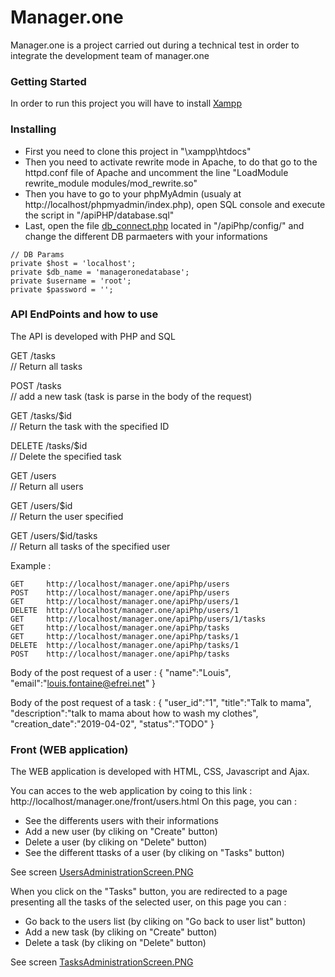 # Manager.one

Manager.one is a project carried out during a technical test in order to integrate the development team of manager.one

### Getting Started

In order to run this project you will have to install [Xampp](https://www.apachefriends.org/fr/index.html)

### Installing

* First you need to clone this project in "\xampp\htdocs"
* Then you need to activate rewrite mode in Apache, to do that go to the httpd.conf file of Apache and uncomment the line "LoadModule rewrite_module modules/mod_rewrite.so"
* Then you have to go to your phpMyAdmin (usualy at http://localhost/phpmyadmin/index.php), open SQL console and execute the script in "/apiPHP/database.sql"
* Last, open the file [db_connect.php](https://github.com/LouisFontaine/manager.one/blob/master/apiPhp/database.sql) located in "/apiPhp/config/" and change the different DB parmaeters with your informations
```
// DB Params
private $host = 'localhost';
private $db_name = 'manageronedatabase';
private $username = 'root';
private $password = '';
```


### API EndPoints and how to use

The API is developed with PHP and SQL

GET     /tasks			    
// Return all tasks

POST    /tasks 		        
// add a new task (task is parse in the body of the request)

GET     /tasks/$id		    
// Return the task with the specified ID

DELETE  /tasks/$id		    
// Delete the specified task

GET     /users			    
// Return all users

GET     /users/$id		    
// Return the user specified

GET     /users/$id/tasks	
// Return all tasks of the specified user

Example :
```
GET     http://localhost/manager.one/apiPhp/users
POST    http://localhost/manager.one/apiPhp/users
GET     http://localhost/manager.one/apiPhp/users/1
DELETE  http://localhost/manager.one/apiPhp/users/1
GET     http://localhost/manager.one/apiPhp/users/1/tasks
GET     http://localhost/manager.one/apiPhp/tasks
GET     http://localhost/manager.one/apiPhp/tasks/1
DELETE  http://localhost/manager.one/apiPhp/tasks/1
POST    http://localhost/manager.one/apiPhp/tasks
```
Body of the post request of a user :
{
    "name":"Louis",
    "email":"louis.fontaine@efrei.net"
}

Body of the post request of a task :
{
    "user_id":"1",
    "title":"Talk to mama",
    "description":"talk to mama about how to wash my clothes",
    "creation_date":"2019-04-02",
    "status":"TODO"
}

### Front (WEB application)

The WEB application is developed with HTML, CSS, Javascript and Ajax.

You can acces to the web application by coing to this link : http://localhost/manager.one/front/users.html
On this page, you can :
* See the differents users with their informations
* Add a new user (by cliking on "Create" button)
* Delete a user (by cliking on "Delete" button)
* See the different ttasks of a user (by cliking on "Tasks" button)

See screen [UsersAdministrationScreen.PNG](https://github.com/LouisFontaine/manager.one/blob/master/UsersAdministrationScreen.PNG)

When you click on the "Tasks" button, you are redirected to a page presenting all the tasks of the selected user, on this page you can :
* Go back to the users list (by cliking on "Go back to user list" button)
* Add a new task (by cliking on "Create" button)
* Delete a task (by cliking on "Delete" button)

See screen [TasksAdministrationScreen.PNG](https://github.com/LouisFontaine/manager.one/blob/master/TasksAdministrationScreen.PNG)
